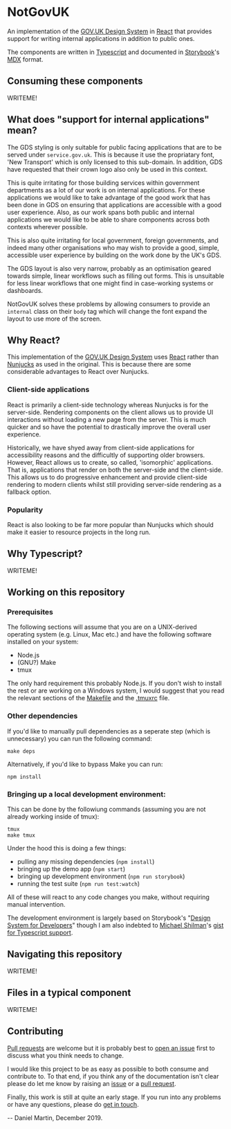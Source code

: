 NotGovUK
========

An implementation of the [GOV.UK Design System] in [React] that provides
support for writing internal applications in addition to public ones.

The components are written in [Typescript] and documented in
[Storybook]'s [MDX] format.


Consuming these components
--------------------------

WRITEME!


What does "support for internal applications" mean?
---------------------------------------------------

The GDS styling is only suitable for public facing applications that
are to be served under `service.gov.uk`. This is because it use the
propriatary font, 'New Transport' which is only licensed to this
sub-domain. In addition, GDS have requested that their crown logo also
only be used in this context.

This is quite irritating for those building services within government
departments as a lot of our work is on internal applications. For these
applications we would like to take advantage of the good work that has
been done in GDS on ensuring that applications are accessible with a
good user experience. Also, as our work spans both public and internal
applications we would like to be able to share components across both
contexts wherever possible.

This is also quite irritating for local government, foreign governments,
and indeed many other organisations who may wish to provide a good,
simple, accessible user experience by building on the work done by the
UK's GDS.

The GDS layout is also very narrow, probably as an optimisation geared
towards simple, linear workflows such as filling out forms. This is
unsuitable for less linear workflows that one might find in case-working
systems or dashboards.

NotGovUK solves these problems by allowing consumers to provide an
`internal` class on their `body` tag which will change the font expand
the layout to use more of the screen.


Why React?
----------

This implementation of the [GOV.UK Design System] uses [React] rather
than [Nunjucks] as used in the original. This is because there are some
considerable advantages to React over Nunjucks.


### Client-side applications

React is primarily a client-side technology whereas Nunjucks is for the
server-side. Rendering components on the client allows us to provide UI
interactions without loading a new page from the server. This is much
quicker and so have the potential to drastically improve the overall
user experience.

Historically, we have shyed away from client-side applications for
accessibility reasons and the difficultly of supporting older browsers.
However, React allows us to create, so called, 'isomorphic'
applications. That is, applications that render on both the server-side
and the client-side. This allows us to do progressive enhancement and
provide client-side rendering to modern clients whilst still providing
server-side rendering as a fallback option.


### Popularity

React is also looking to be far more popular than Nunjucks which should
make it easier to resource projects in the long run.


Why Typescript?
---------------

WRITEME!


Working on this repository
--------------------------

### Prerequisites

The following sections will assume that you are on a UNIX-derived
operating system (e.g. Linux, Mac etc.) and have the following software
installed on your system:

- Node.js
- (GNU?) Make
- tmux

The only hard requirement this probably Node.js. If you don't wish to
install the rest or are working on a Windows system, I would suggest
that you read the relevant sections of the [Makefile] and the [.tmuxrc]
file.


### Other dependencies

If you'd like to manually pull dependencies as a seperate step (which is
unnecessary) you can run the following command:

```shell
make deps
```

Alternatively, if you'd like to bypass Make you can run:

```shell
npm install
```


### Bringing up a local development environment:

This can be done by the followiung commands (assuming you are not
already working inside of tmux):

```shell
tmux
make tmux
```

Under the hood this is doing a few things:
- pulling any missing dependencies (`npm install`)
- bringing up the demo app (`npm start`)
- bringing up development environment (`npm run storybook`)
- running the test suite (`npm run test:watch`)

All of these will react to any code changes you make, without requiring
manual intervention.

The development environment is largely based on Storybook's "[Design
System for Developers]" though I am also indebted to [Michael Shilman]'s
[gist for Typescript support].


Navigating this repository
--------------------------

WRITEME!


Files in a typical component
----------------------------

WRITEME!


Contributing
------------

[Pull requests] are welcome but it is probably best to [open an issue]
first to discuss what you think needs to change.

I would like this project to be as easy as possible to both consume and
contribute to. To that end, if you think any of the documentation isn't
clear please do let me know by raising an [issue] or a [pull request].

Finally, this work is still at quite an early stage. If you run into any
problems or have any questions, please do [get in touch].

-- Daniel Martin, December 2019.


[GOV.UK Design System]: https://design-system.service.gov.uk/
[React]: https://reactjs.org/
[Typescript]: https://www.typescriptlang.org/
[Storybook]: https://storybook.js.org/
[MDX]: https://mdxjs.com/
[Nunjucks]: https://mozilla.github.io/nunjucks/
[Makefile]: ./Makefile
[.tmuxrc]: ./.tmuxrc
[Design System for Developers]: https://www.learnstorybook.com/design-systems-for-developers/
[Michael Shilman]: https://github.com/shilman
[gist for Typescript support]: https://gist.github.com/shilman/bc9cbedb2a7efb5ec6710337cbd20c0c
[Pull requests]: ./pulls
[open an issue]: ./issues/new
[pull request]: ./pulls
[issue]: ./issues
[get in touch]: ./issues/new
